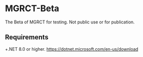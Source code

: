 # MGRCT-Beta
The Beta of MGRCT for testing. Not public use or for publication. 

Requirements
------------
+.NET 8.0 or higher. 
https://dotnet.microsoft.com/en-us/download

